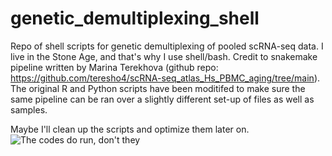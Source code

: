 # genetic_demultiplexing_shell
Repo of shell scripts for genetic demultiplexing of pooled scRNA-seq data. I live in the Stone Age, and that's why I use shell/bash. Credit to snakemake pipeline written by Marina Terekhova (github repo: https://github.com/teresho4/scRNA-seq_atlas_Hs_PBMC_aging/tree/main).
The original R and Python scripts have been moditifed to make sure the same pipeline can be ran over a slightly different set-up of files as well as samples.


Maybe I'll clean up the scripts and optimize them later on. 
![The codes do run, don't they](https://preview.redd.it/4dnvvjeuq0541.jpg?width=640&crop=smart&auto=webp&s=af02d59262a047fa6fadacf51cbf108ea2c0647a)
